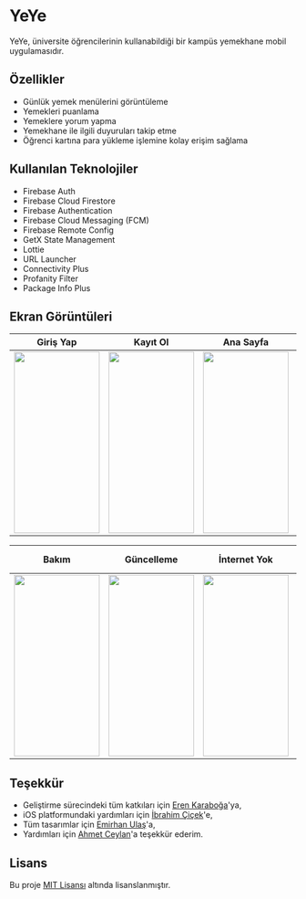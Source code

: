 
# YeYe

YeYe, üniversite öğrencilerinin kullanabildiği bir kampüs yemekhane mobil uygulamasıdır.


## Özellikler

- Günlük yemek menülerini görüntüleme
- Yemekleri puanlama
- Yemeklere yorum yapma
- Yemekhane ile ilgili duyuruları takip etme
- Öğrenci kartına para yükleme işlemine kolay erişim sağlama

  
## Kullanılan Teknolojiler

- Firebase Auth
- Firebase Cloud Firestore
- Firebase Authentication
- Firebase Cloud Messaging (FCM)
- Firebase Remote Config
- GetX State Management
- Lottie
- URL Launcher
- Connectivity Plus
- Profanity Filter
- Package Info Plus

## Ekran Görüntüleri

| Giriş Yap | Kayıt Ol | Ana Sayfa | Yorumlar | Duyurular | Profil |
|:--:|:--:|:--:|:--:|:--:|:--:|
 | <img src="https://github.com/diksed/yeye/assets/73336635/7c42b982-c975-47ba-905c-e803b88bb6f0" width="150" height="318"/> | <img src="https://github.com/diksed/yeye/assets/73336635/746efbfd-b8c2-4691-9b64-a7d0bf8217ff" width="150" height="318"/> | <img src="https://github.com/diksed/yeye/assets/73336635/60bc953b-36d9-4e44-9f77-0818f46d0b50" width="150" height="318"/> | <img src="https://github.com/diksed/yeye/assets/73336635/596c50fb-0269-43fd-a7fe-d63e40ca947b" width="150" height="318"/> | <img src="https://github.com/diksed/yeye/assets/73336635/58eb2cc4-5920-4cbc-bfad-3a78010246e4" width="150" height="318"/> | <img src="https://github.com/diksed/yeye/assets/73336635/b451d762-1077-436a-8723-9de47ce29341" width="150" height="318"/> 
 
| Bakım | Güncelleme | İnternet Yok | Hesap Askıya Alındı |
|:--:|:--:|:--:|:--:|
| <img src="https://github.com/diksed/yeye/assets/73336635/3e2c0ac9-77af-4b08-a617-bf5236368a4b" width="150" height="318"/> | <img src="https://github.com/diksed/yeye/assets/73336635/3d24cb2b-5b0c-4331-b3d9-41f947ff3bf5" width="150" height="318"/> | <img src="https://github.com/diksed/yeye/assets/73336635/787fd60d-7de3-4d5d-8e0c-c5c436595d81" width="150" height="318"/> | <img src="https://github.com/diksed/yeye/assets/73336635/cd09eba0-4465-489d-87e4-4d6c36161395" width="150" height="318"/>

## Teşekkür

- Geliştirme sürecindeki tüm katkıları için [Eren Karaboğa](https://www.github.com/erenkaraboga)'ya,
- iOS platformundaki yardımları için [İbrahim Çiçek](https://www.github.com/CicekIbrahim)'e,
- Tüm tasarımlar için [Emirhan Ulaş](https://www.linkedin.com/in/emirhan-ulaş-51196b24a)'a,
- Yardımları için [Ahmet Ceylan](https://www.github.com/ahmtcylnn)'a
  teşekkür ederim.

## Lisans

Bu proje [MIT Lisansı](LICENSE) altında lisanslanmıştır.
